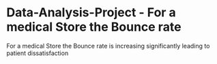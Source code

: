# Data-Analysis-Project - For a medical Store the Bounce rate
For a medical Store the Bounce rate is increasing significantly leading to patient dissatisfaction
